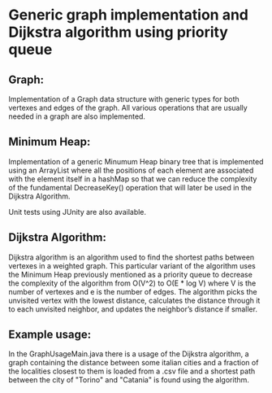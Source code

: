 # Generic graph implementation and Dijkstra algorithm using priority queue 

## Graph: 
Implementation of a Graph data structure with generic types for both vertexes and edges of the graph. All various operations that are usually needed in a graph are also implemented. 

## Minimum Heap:
Implementation of a generic Minumum Heap binary tree that is implemented using an ArrayList where all the positions of each element are associated with the element itself in a hashMap so that we can reduce the complexity of the fundamental DecreaseKey() operation that will later be used in the Dijkstra Algorithm.

Unit tests using JUnity are also available.  

## Dijkstra Algorithm:

Dijkstra algorithm is an algorithm used to find the shortest paths between vertexes in a weighted graph. This particular variant of the algorithm uses the Minimum Heap previously mentioned as a priority queue to decrease the complexity of the algorithm from O(V^2) to O(E * log V) where V is the number of vertexes and e is the number of edges. 
The algorithm picks the unvisited vertex with the lowest distance, calculates the distance through it to each unvisited neighbor, and updates the neighbor’s distance if smaller. 

## Example usage: 
In the GraphUsageMain.java there is a usage of the Dijkstra algorithm, a graph containing the distance between some italian cities and a fraction of the localities closest to them is loaded from a .csv file and a shortest path between the city of "Torino" and "Catania" is found using the algorithm. 
